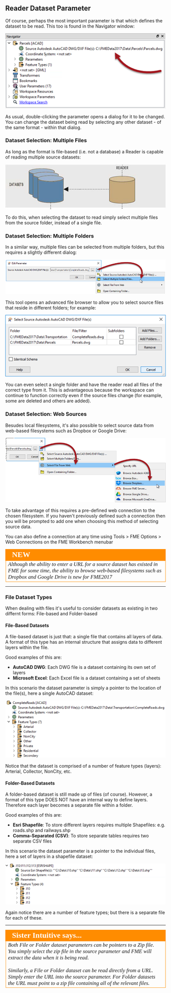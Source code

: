 ## Reader Dataset Parameter ##

Of course, perhaps the most important parameter is that which defines the dataset to be read. This too is found in the Navigator window:

![](./Images/Img4.018.ReaderDatasetParameter.png)

As usual, double-clicking the parameter opens a dialog for it to be changed. You can change the dataset being read by selecting any other dataset - of the same format - within that dialog.


### Dataset Selection: Multiple Files ###
As long as the format is file-based (i.e. not a database) a Reader is capable of reading multiple source datasets:

![](./Images/Img4.019.ReaderMultipleDatasetsGraphic.png)

To do this, when selecting the dataset to read simply select multiple files from the source folder, instead of a single file.


### Dataset Selection: Multiple Folders ###

In a similar way, multiple files can be selected from multiple folders, but this requires a slightly different dialog:

![](./Images/Img4.020.ReaderDatasetsSelectAdvBrowser.png)

This tool opens an advanced file browser to allow you to select source files that reside in different folders; for example:

![](./Images/Img4.021.ReaderDatasetsSelectMultipleFolders.png)

You can even select a single folder and have the reader read all files of the correct type from it. This is advantageous because the workspace can continue to function correctly even if the source files change (for example, some are deleted and others are added).


### Dataset Selection: Web Sources ###

Besudes local filesystems, it's also possible to select source data from web-based filesystems such as Dropbox or Google Drive:

![](./Images/Img4.022.ReaderDatasetsSelectWeb.png)

To take advantage of this requires a pre-defined web connection to the chosen filesystem. If you haven't previously defined such a connection then you will be prompted to add one when choosing this method of selecting source data. 

You can also define a connection at any time using Tools &gt; FME Options &gt; Web Connections on the FME Workbench menubar

<!--New Section--> 

<table style="border-spacing: 0px">
<tr>
<td style="vertical-align:middle;background-color:darkorange;border: 2px solid darkorange">
<i class="fa fa-bolt fa-lg fa-pull-left fa-fw" style="color:white;padding-right: 12px;vertical-align:text-top"></i>
<span style="color:white;font-size:x-large;font-weight: bold;font-family:serif">NEW</span>
</td>
</tr>

<tr>
<td style="border: 1px solid darkorange">
<span style="font-family:serif; font-style:italic; font-size:larger">
Although the ability to enter a URL for a source dataset has existed in FME for some time, the ability to browse web-based filesystems such as Dropbox and Google Drive is new for FME2017
</span>
</td>
</tr>
</table>

---

### File Dataset Types ###
When dealing with files it's useful to consider datasets as existing in two differnt forms: File-based and Folder-based


#### File-Based Datasets ####
A file-based dataset is just that: a single file that contains all layers of data. A format of this type has an internal structure that assigns data to different layers within the file.

Good examples of this are: 

- **AutoCAD DWG**: Each DWG file is a dataset containing its own set of layers
- **Microsoft Excel**: Each Excel file is a dataset containing a set of sheets

In this scenario the dataset parameter is simply a pointer to the location of the file(s), here a single AutoCAD dataset:

![](./Images/Img4.023.ReaderDatasetParamFileDataset.png)

Notice that the dataset is comprised of a number of feature types (layers): Arterial, Collector, NonCity, etc.


#### Folder-Based Datasets ####
A folder-based dataset is still made up of files (of course). However, a format of this type DOES NOT have an internal way to define layers. Therefore each layer becomes a separate file within a folder.

Good examples of this are:

- **Esri Shapefile**: To store different layers requires multiple Shapefiles: e.g. roads.shp and railways.shp
- **Comma-Separated (CSV)**: To store separate tables requires two separate CSV files

In this scenario the dataset parameter is a pointer to the individual files, here a set of layers in a shapefile dataset:

![](./Images/Img4.024.ReaderDatasetParamFolderDataset.png)

Again notice there are a number of feature types; but there is a separate file for each of these.

---

<!--Person X Says Section-->

<table style="border-spacing: 0px">
<tr>
<td style="vertical-align:middle;background-color:darkorange;border: 2px solid darkorange">
<i class="fa fa-quote-left fa-lg fa-pull-left fa-fw" style="color:white;padding-right: 12px;vertical-align:text-top"></i>
<span style="color:white;font-size:x-large;font-weight: bold;font-family:serif">Sister Intuitive says...</span>
</td>
</tr>

<tr>
<td style="border: 1px solid darkorange">
<span style="font-family:serif; font-style:italic; font-size:larger">
Both File or Folder dataset parameters can be pointers to a Zip file. You simply select the zip file in the source parameter and FME will extract the data when it is being read.
<br><br>Similarly, a File or Folder dataset can be read directly from a URL. Simply enter the URL into the source parameter. For Folder datasets the URL must point to a zip file containing all of the relevant files.
</span>
</td>
</tr>
</table>

